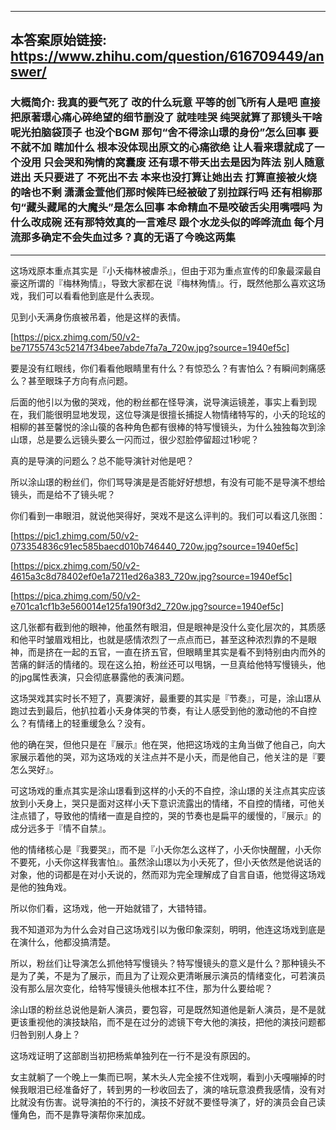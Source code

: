 ----------------------------------------
## 本答案原始链接: https://www.zhihu.com/question/616709449/answer/
### 大概简介: 我真的要气死了 改的什么玩意 平等的创飞所有人是吧 直接把原著璟心痛心碎绝望的细节删没了 就哇哇哭 纯哭就算了那镜头干啥呢光拍脑袋顶子 也没个BGM 那句“舍不得涂山璟的身份”怎么回事 要不就不加 瞎加什么 根本没体现出原文的心痛欲绝 让人看来璟就成了一个没用 只会哭和殉情的窝囊废 还有璟不带夭出去是因为阵法 别人随意进出 夭只要进了 不死出不去 本来也没打算让她出去 打算直接被火烧的啥也不剩 潇潇金萱他们那时候阵已经被破了别拉踩行吗 还有相柳那句“藏头藏尾的大魔头”是怎么回事 本命精血不是咬破舌尖用嘴喂吗 为什么改成碗 还有那特效真的一言难尽 跟个水龙头似的哗哗流血 每个月流那多确定不会失血过多？真的无语了今晚这两集
----------------------------------------
这场戏原本重点其实是『小夭梅林被虐杀』，但由于邓为重点宣传的印象最深最自豪这所谓的『梅林殉情』，导致大家都在说『梅林殉情』。行，既然他那么喜欢这场戏，我们可以看看他到底是什么表现。

见到小夭满身伤痕被吊着，他是这样的表情。

[https://picx.zhimg.com/50/v2-be71755743c52147f34bee7abde7fa7a_720w.jpg?source=1940ef5c]

要是没有红眼线，你们看看他眼睛里有什么？有惊恐么？有害怕么？有瞬间刺痛感么？甚至眼珠子方向有点问题。

后面的他引以为傲的哭戏，他的粉丝都在怪导演，说导演运镜差，事实上看到现在，我们能很明显地发现，这位导演是很擅长捕捉人物情绪特写的，小夭的玱玹的相柳的甚至馨悦的涂山篌的各种角色都有很棒的特写慢镜头，为什么独独每次到涂山璟，总是要么远镜头要么一闪而过，很少怼脸停留超过1秒呢？

真的是导演的问题么？总不能导演针对他是吧？

所以涂山璟的粉丝们，你们骂导演是是否能好好想想，有没有可能不是导演不想给镜头，而是给不了镜头呢？

你们看到一串眼泪，就说他哭得好，哭戏不是这么评判的。我们可以看这几张图：

[https://pic1.zhimg.com/50/v2-073354836c91ec585baecd010b746440_720w.jpg?source=1940ef5c]




[https://picx.zhimg.com/50/v2-4615a3c8d78402ef0e1a7211ed26a383_720w.jpg?source=1940ef5c]




[https://pica.zhimg.com/50/v2-e701ca1cf1b3e560014e125fa190f3d2_720w.jpg?source=1940ef5c]

这几张都有截到他的眼神，他虽然有眼泪，但是眼神是没什么变化层次的，其质感和他平时皱眉戏相比，也就是感情浓烈了一点点而已，甚至这种浓烈靠的不是眼神，而是挤在一起的五官，一直在挤五官，但眼睛里其实是看不到特别由内而外的苦痛的鲜活的情绪的。现在这么拍，粉丝还可以甩锅，一旦真给他特写慢镜头，他的jpg属性表演，只会彻底暴露他的表演问题。

这场哭戏其实时长不短了，真要演好，最重要的其实是『节奏』，可是，涂山璟从跑过去到最后，他扒拉着小夭身体哭的节奏，有让人感受到他的激动他的不自控么？有情绪上的轻重缓急么？没有。

他的确在哭，但他只是在『展示』他在哭，他把这场戏的主角当做了他自己，向大家展示着他的哭，邓为这场戏的关注点并不是小夭，而是他自己，他关注的是『要怎么哭好』。

可这场戏的重点其实是涂山璟看到这样的小夭的不自控，涂山璟的关注点其实应该放到小夭身上，哭只是面对这样小夭下意识流露出的情绪，不自控的情绪，可他关注点错了，导致他的情绪一直是自控的，哭的节奏也是扁平的缓慢的，『展示』的成分远多于『情不自禁』。

他的情绪核心是『我要哭』，而不是『小夭你怎么这样了，小夭你快醒醒，小夭你不要死，小夭你这样我害怕』。虽然涂山璟以为小夭死了，但小夭依然是他说话的对象，他的词都是在对小夭说的，然而邓为完全理解成了自言自语，他觉得这场戏是他的独角戏。

所以你们看，这场戏，他一开始就错了，大错特错。

我不知道邓为为什么会对自己这场戏引以为傲印象深刻，明明，他连这场戏到底是在演什么，他都没搞清楚。

所以，粉丝们让导演怎么抓他特写慢镜头？特写慢镜头的意义是什么？那种镜头不是为了美，不是为了展示，而且为了让观众更清晰展示演员的情绪变化，可若演员没有那么层次变化，给特写慢镜头他根本扛不住，那为什么要给呢？

涂山璟的粉丝总说他是新人演员，要包容，可是既然知道他是新人演员，是不是就更该重视他的演技缺陷，而不是在过分的滤镜下夸大他的演技，把他的演技问题都归咎到别人身上？

这场戏证明了这部剧当初把杨紫单独列在一行不是没有原因的。

女主就躺了一个晚上一集而已啊，某木头人完全接不住戏啊，看到小夭嘎嘣掉的时候我眼泪已经准备好了，转到男的一秒收回去了，演的啥玩意浪费我感情，没有对比就没有伤害。说导演拍的不行的，演技不好就不要怪导演了，好的演员会自己读懂角色，而不是靠导演帮你来加成。